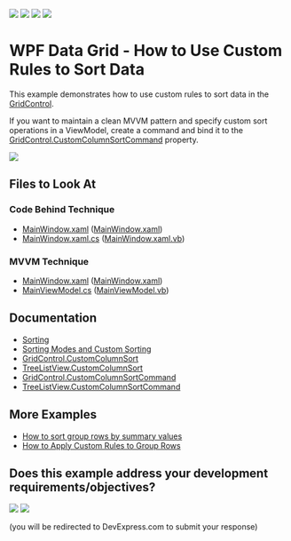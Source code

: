 <!-- default badges list -->
![](https://img.shields.io/endpoint?url=https://codecentral.devexpress.com/api/v1/VersionRange/128651283/21.1.2%2B)
[![](https://img.shields.io/badge/Open_in_DevExpress_Support_Center-FF7200?style=flat-square&logo=DevExpress&logoColor=white)](https://supportcenter.devexpress.com/ticket/details/E963)
[![](https://img.shields.io/badge/📖_How_to_use_DevExpress_Examples-e9f6fc?style=flat-square)](https://docs.devexpress.com/GeneralInformation/403183)
[![](https://img.shields.io/badge/💬_Leave_Feedback-feecdd?style=flat-square)](#does-this-example-address-your-development-requirementsobjectives)
<!-- default badges end -->

# WPF Data Grid - How to Use Custom Rules to Sort Data 

This example demonstrates how to use custom rules to sort data in the [GridControl](https://docs.devexpress.com/WPF/DevExpress.Xpf.Grid.GridControl). 

If you want to maintain a clean MVVM pattern and specify custom sort operations in a ViewModel, create a command and bind it to the [GridControl.CustomColumnSortCommand](https://docs.devexpress.com/WPF/DevExpress.Xpf.Grid.GridControl.CustomColumnSortCommand) property.

![](https://docs.devexpress.com/WPF/images/GridControl_CustomColumnSortCommand.png)

<!-- default file list -->

## Files to Look At

### Code Behind Technique

- [MainWindow.xaml](./CS/CustomSorting_CodeBehind/MainWindow.xaml) ([MainWindow.xaml](./VB/CustomSorting_CodeBehind/MainWindow.xaml))
- [MainWindow.xaml.cs](./CS/CustomSorting_CodeBehind/MainWindow.xaml.cs#L40-L50) ([MainWindow.xaml.vb](./VB/CustomSorting_CodeBehind/MainWindow.xaml.vb#L50-L60))

### MVVM Technique

- [MainWindow.xaml](./CS/CustomSorting_MVVM/MainWindow.xaml) ([MainWindow.xaml](./VB/CustomSorting_MVVM/MainWindow.xaml))
- [MainViewModel.cs](./CS/CustomSorting_MVVM/MainViewModel.cs#L32-L42) ([MainViewModel.vb](./VB/CustomSorting_MVVM/MainViewModel.vb#L42-L52))

<!-- default file list end -->

## Documentation

- [Sorting](https://docs.devexpress.com/WPF/7355/controls-and-libraries/data-grid/sorting)
- [Sorting Modes and Custom Sorting](https://docs.devexpress.com/WPF/6142/controls-and-libraries/data-grid/sorting/sorting-modes-and-custom-sorting)
- [GridControl.CustomColumnSort](https://docs.devexpress.com/WPF/DevExpress.Xpf.Grid.GridControl.CustomColumnSort)
- [TreeListView.CustomColumnSort](https://docs.devexpress.com/WPF/DevExpress.Xpf.Grid.TreeListView.CustomColumnSort)
- [GridControl.CustomColumnSortCommand](https://docs.devexpress.com/WPF/DevExpress.Xpf.Grid.GridControl.CustomColumnSortCommand)
- [TreeListView.CustomColumnSortCommand](https://docs.devexpress.com/WPF/DevExpress.Xpf.Grid.TreeListView.CustomColumnSortCommand)

## More Examples

- [How to sort group rows by summary values](https://github.com/DevExpress-Examples/how-to-sort-group-rows-by-summary-values-e1540)
- [How to Apply Custom Rules to Group Rows](https://github.com/DevExpress-Examples/how-to-implement-custom-grouping-e1530)
<!-- feedback -->
## Does this example address your development requirements/objectives?

[<img src="https://www.devexpress.com/support/examples/i/yes-button.svg"/>](https://www.devexpress.com/support/examples/survey.xml?utm_source=github&utm_campaign=wpf-data-grid-implement-custom-sorting&~~~was_helpful=yes) [<img src="https://www.devexpress.com/support/examples/i/no-button.svg"/>](https://www.devexpress.com/support/examples/survey.xml?utm_source=github&utm_campaign=wpf-data-grid-implement-custom-sorting&~~~was_helpful=no)

(you will be redirected to DevExpress.com to submit your response)
<!-- feedback end -->
